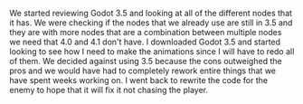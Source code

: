 We started reviewing Godot 3.5 and looking at all of the different nodes that it has. We were checking if the nodes that we already use are still in 3.5 and they are with more nodes that are a combination between multiple nodes we need that 4.0 and 4.1 don't have. I downloaded Godot 3.5 and started looking to see how I need to make the animations since I will have to redo all of them. We decided against using 3.5 because the cons outweighed the pros and we would have had to completely rework entire things that we have spent weeks working on. I went back to rewrite the code for the enemy to hope that it will fix it not chasing the player. 
